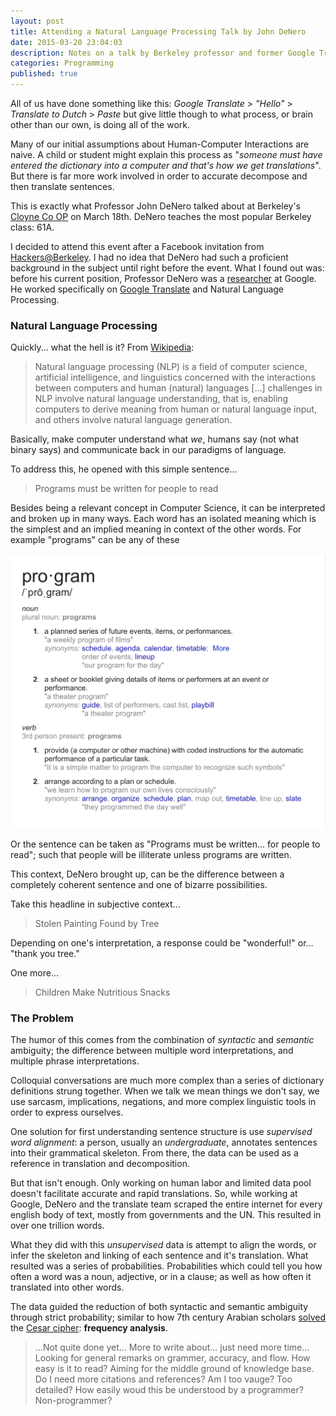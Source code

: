 ```yaml
---
layout: post
title: Attending a Natural Language Processing Talk by John DeNero
date: 2015-03-20 23:04:03
description: Notes on a talk by Berkeley professor and former Google Translate researcher John DeNiro on Natural Language Processing and Human Computer Interaction
categories: Programming
published: true
---
```


All of us have done something like this: *Google Translate* > *"Hello"* > *Translate to Dutch* > *Paste* but give little though to what process, or brain other than our own, is doing all of the work.

Many of our initial assumptions about Human-Computer Interactions are naive. A child or student might explain this process as "*someone must have entered the dictionary into a computer and that's how we get translations*". But there is far more work involved in order to accurate decompose and then translate sentences.

This is exactly what Professor John DeNero talked about at Berkeley's [Cloyne Co OP](http://www.bsc.coop/housing/houses/large-houses/cloyne-court) on March 18th. DeNero teaches the most popular Berkeley class: 61A.

I decided to attend this event after a Facebook invitation from [Hackers@Berkeley](http://hackersatberkeley.com). I had no idea that DeNero had such a proficient background in the subject until right before the event. What I found out was: before his current position, Professor DeNero was a [researcher](http://research.google.com/pubs/author38952.html) at Google. He worked specifically on [Google Translate](https://translate.google.com) and Natural Language Processing.


### Natural Language Processing

Quickly... what the hell is it? From [Wikipedia](http://en.wikipedia.org/wiki/Natural_language_processing):

> Natural language processing (NLP) is a field of computer science, artificial intelligence, and linguistics concerned with the interactions between computers and human (natural) languages
> [...] challenges in NLP involve natural language understanding, that is, enabling computers to derive meaning from human or natural language input, and others involve natural language generation.

Basically, make computer understand what *we*, humans say (not what binary says) and communicate back in our paradigms of language.

To address this, he opened with this simple sentence...

> Programs must be written for people to read

Besides being a relevant concept in Computer Science, it can be interpreted and broken up in many ways. Each word has an isolated meaning which is the simplest and an implied meaning in context of the other words. For example "programs" can be any of these 

![definitions](/assets/images/a-talk-on-natural-language-processing-by-john-denero/syntactic-ambiguity.png)

Or the sentence can be taken as "Programs must be written... for people to read"; such that people will be illiterate unless programs are written.

This context, DeNero brought up, can be the difference between a completely coherent sentence and one of bizarre possibilities.

Take this headline in subjective context...

> Stolen Painting Found by Tree

Depending on one's interpretation, a response could be "wonderful!" or... "thank you tree."

One more...

> Children Make Nutritious Snacks

### The Problem

The humor of this comes from the combination of *syntactic* and *semantic* ambiguity; the difference between multiple word interpretations, and multiple phrase interpretations.

Colloquial conversations are much more complex than a series of dictionary definitions strung together. When we talk we mean things we don't say, we use sarcasm, implications, negations, and more complex linguistic tools in order to express ourselves.

One solution for first understanding sentence structure is use *supervised word alignment*: a person, usually an *undergraduate*, annotates sentences into their grammatical skeleton. From there, the data can be used as a reference in translation and decomposition.

But that isn't enough. Only working on human labor and limited data pool doesn't facilitate accurate and rapid translations. So, while working at Google, DeNero and the translate team scraped the entire internet for every english body of text, mostly from governments and the UN. This resulted in over one trillion words.

What they did with this *unsupervised* data is attempt to align the words, or infer the skeleton and linking of each sentence and it's translation. What resulted was a series of probabilities. Probabilities which could tell you how often a word was a noun, adjective, or in a clause; as well as how often it translated into other words.

The data guided the reduction of both syntactic and semantic ambiguity through strict probability; similar to how 7th century Arabian scholars [solved](http://en.wikipedia.org/wiki/Frequency_analysis#History_and_usage) the [Cesar cipher](http://en.wikipedia.org/wiki/Caesar_cipher): **frequency analysis**.


> ...Not quite done yet... More to write about... just need more time... Looking for general remarks on grammer, accuracy, and flow. How easy is it to read? Aiming for the middle ground of knowledge base. Do I need more citations and references? Am I too vauge? Too detailed? How easily woud this be understood by a programmer? Non-programmer?